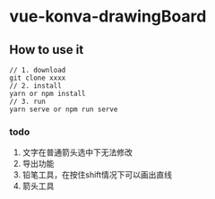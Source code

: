 <!--
 * @Author: 月魂
 * @Date: 2021-01-08 14:20:20
 * @LastEditTime: 2021-01-08 14:23:25
 * @LastEditors: 月魂
 * @Description: 
 * @FilePath: \vue-konva-drawingBoard\README.md
-->
# vue-konva-drawingBoard

## How to use it
```
// 1. download
git clone xxxx
// 2. install
yarn or npm install
// 3. run
yarn serve or npm run serve
```
### todo
1. 文字在普通箭头选中下无法修改
2. 导出功能
3. 铅笔工具，在按住shift情况下可以画出直线
4. 箭头工具
